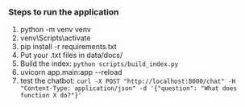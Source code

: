 ### Steps to run the application
1. python -m venv venv
2. venv\Scripts\activate
3. pip install -r requirements.txt
4. Put your .txt files in data/docs/
5. Build the index: `python scripts/build_index.py`
6. uvicorn app.main:app --reload
7. test the chatbot: `curl -X POST "http://localhost:8000/chat" -H "Content-Type: application/json" -d '{"question": "What does function X do?"}'`

